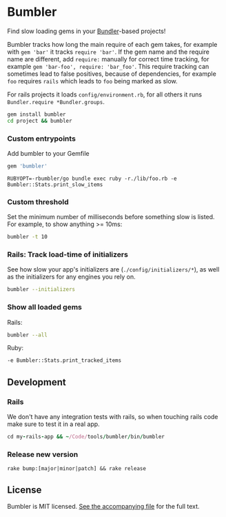 Bumbler
=======

Find slow loading gems in your [Bundler](http://gembundler.com/)-based projects!

Bumbler tracks how long the main require of each gem takes,
for example with `gem 'bar'` it tracks `require 'bar'`. If the gem name and the require name are different,
add `require:` manually for correct time tracking, for example `gem 'bar-foo', require: 'bar_foo'`.
This require tracking can sometimes lead to false positives, because of dependencies,
for example `foo` requires `rails` which leads to `foo` being marked as slow.

For rails projects it loads `config/environment.rb`, for all others it runs `Bundler.require *Bundler.groups`.

```bash
gem install bumbler
cd project && bumbler
```

### Custom entrypoints

Add bumbler to your Gemfile
```ruby
gem 'bumbler'
```

```
RUBYOPT=-rbumbler/go bundle exec ruby -r./lib/foo.rb -e Bumbler::Stats.print_slow_items
```

### Custom threshold

Set the minimum number of milliseconds before something slow is listed. For
example, to show anything >= 10ms:

```bash
bumbler -t 10
```

### Rails: Track load-time of initializers

See how slow your app's initializers are (`./config/initializers/*`), as well as
the initializers for any engines you rely on.

```bash
bumbler --initializers
```

### Show all loaded gems

Rails:

```bash
bumbler --all
```

Ruby:

```bash
-e Bumbler::Stats.print_tracked_items
```


Development
-----------

### Rails

We don't have any integration tests with rails, so when touching rails code make sure to test it in a real app.

```Ruby
cd my-rails-app && ~/Code/tools/bumbler/bin/bumbler
```

### Release new version

`rake bump:[major|minor|patch] && rake release`


License
-------

Bumbler is MIT licensed. [See the accompanying file](MIT-LICENSE.md) for the full
text.
